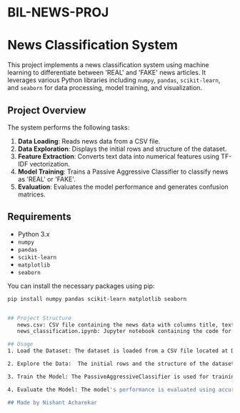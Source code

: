 # BIL-NEWS-PROJ

# News Classification System

This project implements a news classification system using machine learning to differentiate between 'REAL' and 'FAKE' news articles. It leverages various Python libraries including `numpy`, `pandas`, `scikit-learn`, and `seaborn` for data processing, model training, and visualization.

## Project Overview

The system performs the following tasks:
1. **Data Loading**: Reads news data from a CSV file.
2. **Data Exploration**: Displays the initial rows and structure of the dataset.
3. **Feature Extraction**: Converts text data into numerical features using TF-IDF vectorization.
4. **Model Training**: Trains a Passive Aggressive Classifier to classify news as 'REAL' or 'FAKE'.
5. **Evaluation**: Evaluates the model performance and generates confusion matrices.

## Requirements

- Python 3.x
- `numpy`
- `pandas`
- `scikit-learn`
- `matplotlib`
- `seaborn`

You can install the necessary packages using pip:

```bash
pip install numpy pandas scikit-learn matplotlib seaborn


## Project Structure
   news.csv: CSV file containing the news data with columns title, text, and label.
   news_classification.ipynb: Jupyter notebook containing the code for loading, processing, and classifying the news data.

## Usage
1. Load the Dataset: The dataset is loaded from a CSV file located at D:\\College\\Bhushan\\sem6\\New folder\\DMBI\\news.csv. Ensure this file path is correctly specified in the notebook.

2. Explore the Data:  The initial rows and the structure of the dataset are displayed to understand its contents.

3. Train the Model: The PassiveAggressiveClassifier is used for training the model to classify news articles.

4. Evaluate the Model: The model's performance is evaluated using accuracy and confusion matrices, visualized with seaborn.

## Made by Nishant Acharekar
